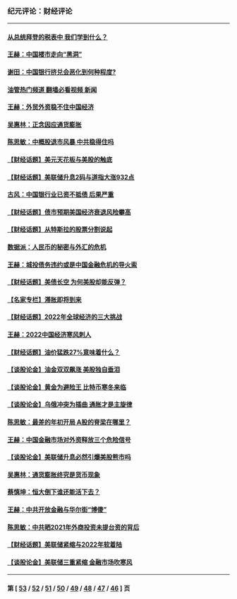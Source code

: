 ### 纪元评论：财经评论
---
#### [从总统拜登的税表中 我们学到什么？](../../pages/nsc1026/n13773081.md?07260330) 
#### [王赫：中国楼市走向“黑洞”](../../pages/nsc1026/n13770647.md?07260330) 
#### [谢田：中国银行挤兑会恶化到何种程度?](../../pages/nsc1026/n13766965.md?07260330) 
#### [油管热门频道 翻墙必看视频 新闻](ok?07260330)
#### [王赫：外贸外资稳不住中国经济](../../pages/nsc1026/n13753933.md?07260330) 
#### [吴惠林：正念因应通货膨胀](../../pages/nsc1026/n13750350.md?07260330) 
#### [陈思敏：中概股退市风暴 中共稳得住吗](../../pages/nsc1026/n13738978.md?07260330) 
#### [【财经话题】美元天花板与美股的触底](../../pages/nsc1026/n13736495.md?07260330) 
#### [【财经话题】美联储升息2码与道指大涨932点](../../pages/nsc1026/n13727377.md?07260330) 
#### [古风：中国银行业已资不抵债 后果严重](../../pages/nsc1026/n13726111.md?07260330) 
#### [【财经话题】债市预期美国经济衰退风险攀高](../../pages/nsc1026/n13698043.md?07260330) 
#### [【财经话题】从特斯拉的股票分割说起](../../pages/nsc1026/n13679733.md?07260330) 
#### [数据派：人民币的秘密与外汇的危机](../../pages/nsc1026/n13667092.md?07260330) 
#### [王赫：城投债务违约或是中国金融危机的导火索](../../pages/nsc1026/n13665322.md?07260330) 
#### [【财经话题】美债长空 为何美股却能反弹？](../../pages/nsc1026/n13665895.md?07260330) 
#### [【名家专栏】滞胀即将到来](../../pages/nsc1026/n13658171.md?07260330) 
#### [【财经话题】2022年全球经济的三大挑战](../../pages/nsc1026/n13654423.md?07260330) 
#### [王赫：2022中国经济寒风刺人](../../pages/nsc1026/n13651403.md?07260330) 
#### [【财经话题】油价猛跌27%意味着什么？](../../pages/nsc1026/n13648767.md?07260330) 
#### [【谈股论金】油金双双飙涨 美股独自垂泪](../../pages/nsc1026/n13631742.md?07260330) 
#### [【谈股论金】黄金为避险王 比特币寒冬来临](../../pages/nsc1026/n13600406.md?07260330) 
#### [【谈股论金】乌俄冲突为插曲 通胀才是主旋律](../../pages/nsc1026/n13576797.md?07260330) 
#### [陈思敏：最差的年初开局 A股的脊梁在哪里？](../../pages/nsc1026/n13558359.md?07260330) 
#### [王赫：中国金融市场对外资释放三个危险信号](../../pages/nsc1026/n13546389.md?07260330) 
#### [【谈股论金】美联储升息必然引爆美股熊市吗](../../pages/nsc1026/n13519194.md?07260330) 
#### [吴惠林：通货膨胀终究是货币现象](../../pages/nsc1026/n13512979.md?07260330) 
#### [蔡慎坤：恒大倒下谁还能活下去？](../../pages/nsc1026/n13501831.md?07260330) 
#### [王赫：中共开放金融与华尔街“博傻”](../../pages/nsc1026/n13501138.md?07260330) 
#### [陈思敏：中共晒2021年外商投资未提台资的背后](../../pages/nsc1026/n13501057.md?07260330) 
#### [【财经话题】美联储紧缩与2022年软着陆](../../pages/nsc1026/n13498354.md?07260330) 
#### [【谈股论金】美联储三重紧缩 金融市场吹寒风](../../pages/nsc1026/n13487202.md?07260330) 

---
#### 第 [ [53](./53.md?07260330) / [52](./52.md?07260330) / [51](./51.md?07260330) / [50](./50.md?07260330) / [49](./49.md?07260330) / [48](./48.md?07260330) / [47](./47.md?07260330) / [46](./46.md?07260330) ] 页

